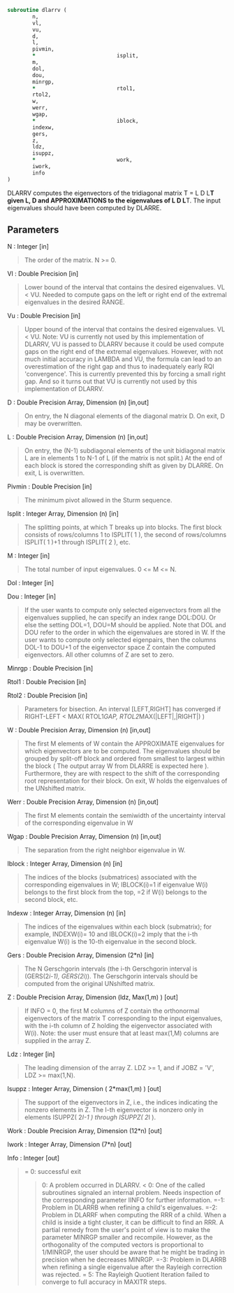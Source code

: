 ```fortran
subroutine dlarrv (
		n,
		vl,
		vu,
		d,
		l,
		pivmin,
		*                          isplit,
		m,
		dol,
		dou,
		minrgp,
		*                          rtol1,
		rtol2,
		w,
		werr,
		wgap,
		*                          iblock,
		indexw,
		gers,
		z,
		ldz,
		isuppz,
		*                          work,
		iwork,
		info
)
```

 DLARRV computes the eigenvectors of the tridiagonal matrix
 T = L D L**T given L, D and APPROXIMATIONS to the eigenvalues of L D L**T.
 The input eigenvalues should have been computed by DLARRE.

## Parameters
N : Integer [in]
> The order of the matrix.  N >= 0.

Vl : Double Precision [in]
> Lower bound of the interval that contains the desired
> eigenvalues. VL < VU. Needed to compute gaps on the left or right
> end of the extremal eigenvalues in the desired RANGE.

Vu : Double Precision [in]
> Upper bound of the interval that contains the desired
> eigenvalues. VL < VU.
> Note: VU is currently not used by this implementation of DLARRV, VU is
> passed to DLARRV because it could be used compute gaps on the right end
> of the extremal eigenvalues. However, with not much initial accuracy in
> LAMBDA and VU, the formula can lead to an overestimation of the right gap
> and thus to inadequately early RQI 'convergence'. This is currently
> prevented this by forcing a small right gap. And so it turns out that VU
> is currently not used by this implementation of DLARRV.

D : Double Precision Array, Dimension (n) [in,out]
> On entry, the N diagonal elements of the diagonal matrix D.
> On exit, D may be overwritten.

L : Double Precision Array, Dimension (n) [in,out]
> On entry, the (N-1) subdiagonal elements of the unit
> bidiagonal matrix L are in elements 1 to N-1 of L
> (if the matrix is not split.) At the end of each block
> is stored the corresponding shift as given by DLARRE.
> On exit, L is overwritten.

Pivmin : Double Precision [in]
> The minimum pivot allowed in the Sturm sequence.

Isplit : Integer Array, Dimension (n) [in]
> The splitting points, at which T breaks up into blocks.
> The first block consists of rows/columns 1 to
> ISPLIT( 1 ), the second of rows/columns ISPLIT( 1 )+1
> through ISPLIT( 2 ), etc.

M : Integer [in]
> The total number of input eigenvalues.  0 <= M <= N.

Dol : Integer [in]

Dou : Integer [in]
> If the user wants to compute only selected eigenvectors from all
> the eigenvalues supplied, he can specify an index range DOL:DOU.
> Or else the setting DOL=1, DOU=M should be applied.
> Note that DOL and DOU refer to the order in which the eigenvalues
> are stored in W.
> If the user wants to compute only selected eigenpairs, then
> the columns DOL-1 to DOU+1 of the eigenvector space Z contain the
> computed eigenvectors. All other columns of Z are set to zero.

Minrgp : Double Precision [in]

Rtol1 : Double Precision [in]

Rtol2 : Double Precision [in]
> Parameters for bisection.
> An interval [LEFT,RIGHT] has converged if
> RIGHT-LEFT < MAX( RTOL1*GAP, RTOL2*MAX(|LEFT|,|RIGHT|) )

W : Double Precision Array, Dimension (n) [in,out]
> The first M elements of W contain the APPROXIMATE eigenvalues for
> which eigenvectors are to be computed.  The eigenvalues
> should be grouped by split-off block and ordered from
> smallest to largest within the block ( The output array
> W from DLARRE is expected here ). Furthermore, they are with
> respect to the shift of the corresponding root representation
> for their block. On exit, W holds the eigenvalues of the
> UNshifted matrix.

Werr : Double Precision Array, Dimension (n) [in,out]
> The first M elements contain the semiwidth of the uncertainty
> interval of the corresponding eigenvalue in W

Wgap : Double Precision Array, Dimension (n) [in,out]
> The separation from the right neighbor eigenvalue in W.

Iblock : Integer Array, Dimension (n) [in]
> The indices of the blocks (submatrices) associated with the
> corresponding eigenvalues in W; IBLOCK(i)=1 if eigenvalue
> W(i) belongs to the first block from the top, =2 if W(i)
> belongs to the second block, etc.

Indexw : Integer Array, Dimension (n) [in]
> The indices of the eigenvalues within each block (submatrix);
> for example, INDEXW(i)= 10 and IBLOCK(i)=2 imply that the
> i-th eigenvalue W(i) is the 10-th eigenvalue in the second block.

Gers : Double Precision Array, Dimension (2*n) [in]
> The N Gerschgorin intervals (the i-th Gerschgorin interval
> is (GERS(2*i-1), GERS(2*i)). The Gerschgorin intervals should
> be computed from the original UNshifted matrix.

Z : Double Precision Array, Dimension (ldz, Max(1,m) ) [out]
> If INFO = 0, the first M columns of Z contain the
> orthonormal eigenvectors of the matrix T
> corresponding to the input eigenvalues, with the i-th
> column of Z holding the eigenvector associated with W(i).
> Note: the user must ensure that at least max(1,M) columns are
> supplied in the array Z.

Ldz : Integer [in]
> The leading dimension of the array Z.  LDZ >= 1, and if
> JOBZ = 'V', LDZ >= max(1,N).

Isuppz : Integer Array, Dimension ( 2*max(1,m) ) [out]
> The support of the eigenvectors in Z, i.e., the indices
> indicating the nonzero elements in Z. The I-th eigenvector
> is nonzero only in elements ISUPPZ( 2*I-1 ) through
> ISUPPZ( 2*I ).

Work : Double Precision Array, Dimension (12*n) [out]

Iwork : Integer Array, Dimension (7*n) [out]

Info : Integer [out]
> = 0:  successful exit
> > 0:  A problem occurred in DLARRV.
> < 0:  One of the called subroutines signaled an internal problem.
> Needs inspection of the corresponding parameter IINFO
> for further information.
> =-1:  Problem in DLARRB when refining a child's eigenvalues.
> =-2:  Problem in DLARRF when computing the RRR of a child.
> When a child is inside a tight cluster, it can be difficult
> to find an RRR. A partial remedy from the user's point of
> view is to make the parameter MINRGP smaller and recompile.
> However, as the orthogonality of the computed vectors is
> proportional to 1/MINRGP, the user should be aware that
> he might be trading in precision when he decreases MINRGP.
> =-3:  Problem in DLARRB when refining a single eigenvalue
> after the Rayleigh correction was rejected.
> = 5:  The Rayleigh Quotient Iteration failed to converge to
> full accuracy in MAXITR steps.

